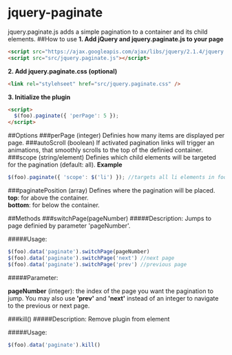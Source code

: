 # jquery-paginate
jquery.paginate.js adds a simple pagination to a container and its child elements. 
##How to use
**1. Add jQuery and jquery.paginate.js to your page**
```html
<script src="https://ajax.googleapis.com/ajax/libs/jquery/2.1.4/jquery.min.js"></script>
<script src="src/jquery.paginate.js"></script>
```
**2. Add jquery.paginate.css (optional)**
```html
<link rel="stylehseet" href="src/jquery.paginate.css" />
```
**3. Initialize the plugin**
```html
<script>
  $(foo).paginate({ 'perPage': 5 });
</script>
```

##Options
###perPage (integer)
Definies how many items are displayed per page.
###autoScroll (boolean)
If activated pagination links will trigger an animations, that smoothly scrolls to the top of the definied container.
###scope (string/element)
Definies which child elements will be targeted for the pagination (default: all).
**Example** 
```javascript
$(foo).paginate({ 'scope': $('li') }); //targets all li elements in foo
```
###paginatePosition (array)
Defines where the pagination will be placed.<br/> 
**top**: for above the container.<br/>
**bottom**: for below the container.


##Methods
###switchPage(pageNumber)
#####Description:
Jumps to page definied by parameter 'pageNumber'.

#####Usage:
```javascript
$(foo).data('paginate').switchPage(pageNumber)
$(foo).data('paginate').switchPage('next') //next page
$(foo).data('paginate').switchPage('prev') //previous page
```
#####Parameter:

**pageNumber** (integer): the index of the page you want the pagination to jump. You may also use **'prev'** and **'next'** instead of an integer to navigate to the previous or next page.

###kill()
#####Description:
Remove plugin from element

#####Usage:
```javascript
$(foo).data('paginate').kill()
```
